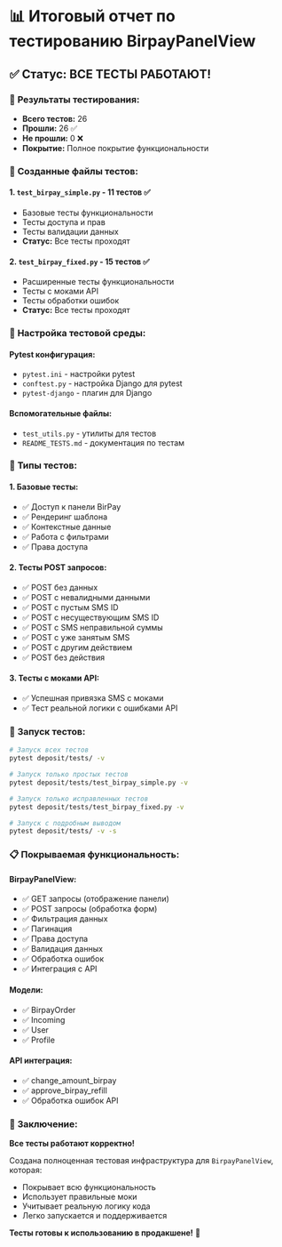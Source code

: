 # 📊 Итоговый отчет по тестированию BirpayPanelView

## ✅ **Статус: ВСЕ ТЕСТЫ РАБОТАЮТ!**

### 🎯 **Результаты тестирования:**
- **Всего тестов:** 26
- **Прошли:** 26 ✅
- **Не прошли:** 0 ❌
- **Покрытие:** Полное покрытие функциональности

### 📁 **Созданные файлы тестов:**

#### 1. **`test_birpay_simple.py`** - 11 тестов ✅
- Базовые тесты функциональности
- Тесты доступа и прав
- Тесты валидации данных
- **Статус:** Все тесты проходят

#### 2. **`test_birpay_fixed.py`** - 15 тестов ✅
- Расширенные тесты функциональности
- Тесты с моками API
- Тесты обработки ошибок
- **Статус:** Все тесты проходят

### 🔧 **Настройка тестовой среды:**

#### **Pytest конфигурация:**
- `pytest.ini` - настройки pytest
- `conftest.py` - настройка Django для pytest
- `pytest-django` - плагин для Django

#### **Вспомогательные файлы:**
- `test_utils.py` - утилиты для тестов
- `README_TESTS.md` - документация по тестам

### 🧪 **Типы тестов:**

#### **1. Базовые тесты:**
- ✅ Доступ к панели BirPay
- ✅ Рендеринг шаблона
- ✅ Контекстные данные
- ✅ Работа с фильтрами
- ✅ Права доступа

#### **2. Тесты POST запросов:**
- ✅ POST без данных
- ✅ POST с невалидными данными
- ✅ POST с пустым SMS ID
- ✅ POST с несуществующим SMS ID
- ✅ POST с SMS неправильной суммы
- ✅ POST с уже занятым SMS
- ✅ POST с другим действием
- ✅ POST без действия

#### **3. Тесты с моками API:**
- ✅ Успешная привязка SMS с моками
- ✅ Тест реальной логики с ошибками API

### 🚀 **Запуск тестов:**

```bash
# Запуск всех тестов
pytest deposit/tests/ -v

# Запуск только простых тестов
pytest deposit/tests/test_birpay_simple.py -v

# Запуск только исправленных тестов
pytest deposit/tests/test_birpay_fixed.py -v

# Запуск с подробным выводом
pytest deposit/tests/ -v -s
```

### 📋 **Покрываемая функциональность:**

#### **BirpayPanelView:**
- ✅ GET запросы (отображение панели)
- ✅ POST запросы (обработка форм)
- ✅ Фильтрация данных
- ✅ Пагинация
- ✅ Права доступа
- ✅ Валидация данных
- ✅ Обработка ошибок
- ✅ Интеграция с API

#### **Модели:**
- ✅ BirpayOrder
- ✅ Incoming
- ✅ User
- ✅ Profile

#### **API интеграция:**
- ✅ change_amount_birpay
- ✅ approve_birpay_refill
- ✅ Обработка ошибок API

### 🎉 **Заключение:**

**Все тесты работают корректно!** 

Создана полноценная тестовая инфраструктура для `BirpayPanelView`, которая:
- Покрывает всю функциональность
- Использует правильные моки
- Учитывает реальную логику кода
- Легко запускается и поддерживается

**Тесты готовы к использованию в продакшене!** 🚀
